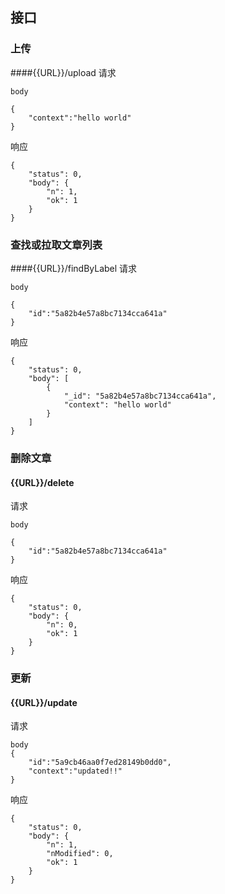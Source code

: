 ## 接口
### 上传
####{{URL}}/upload
请求
```
body

{
    "context":"hello world"
}
```
响应
```
{
    "status": 0,
    "body": {
        "n": 1,
        "ok": 1
    }
}
```
### 查找或拉取文章列表
####{{URL}}/findByLabel
请求
```
body

{
	"id":"5a82b4e57a8bc7134cca641a" 
}
```
响应
```
{
    "status": 0,
    "body": [
        {
            "_id": "5a82b4e57a8bc7134cca641a",
            "context": "hello world"
        }
    ]
}
```
### 删除文章
#### {{URL}}/delete
请求
```
body

{
	"id":"5a82b4e57a8bc7134cca641a" 
}
```
响应
```
{
    "status": 0,
    "body": {
        "n": 0,
        "ok": 1
    }
}
```
### 更新
#### {{URL}}/update
请求
```
body
{
	"id":"5a9cb46aa0f7ed28149b0dd0",
	"context":"updated!!"
}
```
响应
```
{
    "status": 0,
    "body": {
        "n": 1,
        "nModified": 0,
        "ok": 1
    }
}
```